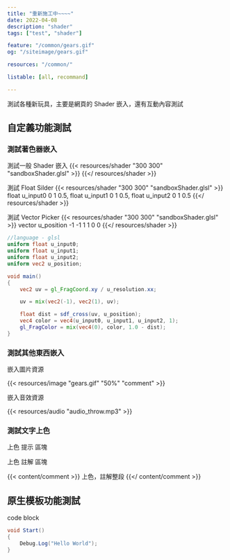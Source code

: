 ```yaml
---
title: "重新施工中~~~~"
date: 2022-04-08
description: "shader"
tags: ["test", "shader"]

feature: "/common/gears.gif"
og: "/siteimage/gears.gif"

resources: "/common/"

listable: [all, recommand]

---
```


測試各種新玩具，主要是網頁的 Shader 嵌入，還有互動內容測試 

<!--more-->

## 自定義功能測試

### 測試著色器嵌入

測試一般 Shader 嵌入
{{< resources/shader "300 300" "sandboxShader.glsl" >}}
{{</ resources/shader >}}

測試 Float Silder
{{< resources/shader "300 300" "sandboxShader.glsl" >}}
float u_input0 0 1 0.5,
float u_input1 0 1 0.5,
float u_input2 0 1 0.5
{{</ resources/shader >}}

測試 Vector Picker
{{< resources/shader "300 300" "sandboxShader.glsl" >}}
vector u_position -1 -1 1 1 0 0
{{</ resources/shader >}}

```glsl
//language - glsl
uniform float u_input0;
uniform float u_input1;
uniform float u_input2;
uniform vec2 u_position;

void main() 
{
    vec2 uv = gl_FragCoord.xy / u_resolution.xx;

    uv = mix(vec2(-1), vec2(1), uv);

    float dist = sdf_cross(uv, u_position);
    vec4 color = vec4(u_input0, u_input1, u_input2, 1);
    gl_FragColor = mix(vec4(0), color, 1.0 - dist);
}
```

### 測試其他東西嵌入

嵌入圖片資源

{{< resources/image "gears.gif" "50%" "comment" >}}

嵌入音效資源

{{< resources/audio "audio_throw.mp3" >}}

### 測試文字上色

上色 <h> 提示 </h> 區塊

上色 <c> 註解 </c> 區塊

{{< content/comment >}}
上色，註解整段
{{</ content/comment >}}


## 原生模板功能測試


code block

```cs
void Start()
{
    Debug.Log("Hello World");
}
```



